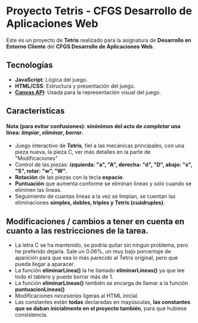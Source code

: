 # Proyecto Tetris - CFGS Desarrollo de Aplicaciones Web

Este es un proyecto de **Tetris** realizado para la asignatura de **Desarrollo en Entorno Cliente** del **CFGS Desarrollo de Aplicaciones Web**.

## Tecnologías

- **JavaScript**: Lógica del juego.
- **HTML/CSS**: Estructura y presentación del juego.
- **[Canvas API](https://canvasjs.com/)**: Usada para la representación visual del juego.

## Características
#### Nota (para evitar confusiones): sinónimos del acto de *completar* una linea: *limpiar*, *eliminar*, *borrar*. 
- Juego interactivo de **Tetris**, fiel a las mecánicas principales, con una pieza nueva, la pieza C, ver más detalles en la parte de "Modificaciones" 
- Control de las piezas: **izquierda: "a", "A", derecha: "d", "D", abajo: "s", "S", rotar: "w", "W".**
- **Rotación** de las piezas con la tecla **espacio**.
- **Puntuación** que aumenta conforme se eliminan lineas y *sólo* cuando se eliminen las lineas.
- Seguimiento de cuantas lineas a la vez se limpian, se cuentan las eliminaciones **simples, dobles, triples y Tetris (cuádruples)**.

## Modificaciones / cambios a tener en cuenta en cuanto a las restricciones de la tarea.
- La letra C se ha mantenido, se podría quitar sin ningun problema, pero he preferido dejarla. Sale un 0.06%, un muy bajo porcentaje de aparición para que sea lo más parecido al Tetris original, pero que pueda llegar a aparacer.
- La función **eliminarLinea()** la he llamado **eliminarLineas()** ya que lee todo el tablero y puede borrar más de 1.
- La función **eliminarLineas()** también se encarga de llamar a la función **puntuacionLineas()**
- Modificaciones *necesarias* ligeras al HTML inicial.
- Las constantes están **todas** declaradas en mayúsculas, **las constantes que se daban inicialmente en el proyecto también**, para que hubiese consistencia.
